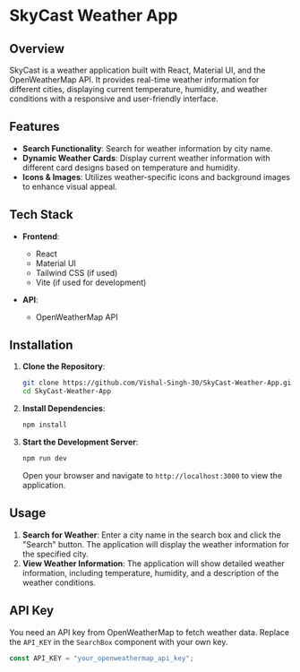 # SkyCast Weather App

## Overview

SkyCast is a weather application built with React, Material UI, and the OpenWeatherMap API. It provides real-time weather information for different cities, displaying current temperature, humidity, and weather conditions with a responsive and user-friendly interface.

## Features

- **Search Functionality**: Search for weather information by city name.
- **Dynamic Weather Cards**: Display current weather information with different card designs based on temperature and humidity.
- **Icons & Images**: Utilizes weather-specific icons and background images to enhance visual appeal.

## Tech Stack

- **Frontend**:
  - React
  - Material UI
  - Tailwind CSS (if used)
  - Vite (if used for development)

- **API**:
  - OpenWeatherMap API

## Installation

1. **Clone the Repository**:

    ```bash
    git clone https://github.com/Vishal-Singh-30/SkyCast-Weather-App.git
    cd SkyCast-Weather-App
    ```

2. **Install Dependencies**:

    ```bash
    npm install
    ```

3. **Start the Development Server**:

    ```bash
    npm run dev
    ```

    Open your browser and navigate to `http://localhost:3000` to view the application.

## Usage

1. **Search for Weather**: Enter a city name in the search box and click the "Search" button. The application will display the weather information for the specified city.
2. **View Weather Information**: The application will show detailed weather information, including temperature, humidity, and a description of the weather conditions.

## API Key

You need an API key from OpenWeatherMap to fetch weather data. Replace the `API_KEY` in the `SearchBox` component with your own key.

```javascript
const API_KEY = "your_openweathermap_api_key";
```


